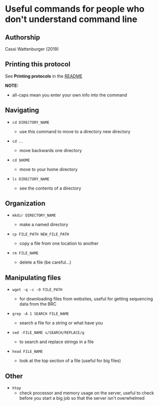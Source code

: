 Useful commands for people who don't understand command line
============================================================

## Authorship

Cassi Wattenburger (2019)


## Printing this protocol

See **Printing protocols** in the [README](../README.md#printing-protocols-conversion-of-protocols-to-pdf)

**NOTE:** 
* all-caps mean you enter your own info into the command

## Navigating

* `cd DIRECTORY_NAME`
  * use this command to move to a directory new directory
  
* `cd ..`
  * move backwards one directory

* `cd $HOME`
  * move to your home directory
  
* `ls DIRECTORY_NAME`
  * see the contents of a directory

## Organization

* `mkdir DIRECTORY_NAME`
  * make a named directory

* `cp FILE_PATH NEW_FILE_PATH`
  * copy a file from one location to another
  
* `rm FILE_NAME`
  * delete a file (be careful...)
  
## Manipulating files
  
* `wget -q -c -O FILE_PATH`
  * for downloading files from websites, useful for getting sequencing data from the BRC

* `grep -A 1 SEARCH FILE_NAME`
  * search a file for a string or what have you

* `sed -FILE_NAME s/SEARCH/REPLACE/g`
  * to search and replace strings in a file

* `head FILE_NAME`
  * look at the top section of a file (useful for big files)
  
## Other

* `htop`
  * check processor and memory usage on the server, useful to check before you start a big job so that the server isn't overwhelmed
